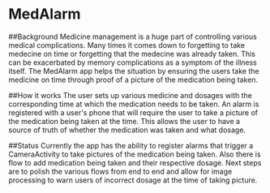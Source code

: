 # MedAlarm

##Background
Medicine management is a huge part of controlling various medical complications. Many times it comes down to forgetting to take medecine on time or forgetting that the medecine was already taken.
This can be exacerbated by memory complications as a symptom  of the illness itself. The MedAlarm app helps the situation by ensuring the users take the medicine on time through proof of a picture of the medication being taken. 

##How it works
The user sets up various medicine and dosages with the corresponding time at which the medication needs to be taken. An alarm is registered with a user's phone that will require the user to take a picture 
of the medication being taken at the time. This allows the user to have a source of truth of whether the medication was taken and what dosage. 

##Status
Currently the app has the ability to register alarms that trigger a CameraActivity to take pictures of the medication being taken. Also there is flow to add medication being taken and their respective dosage. 
Next steps are to polish the various flows from end to end and allow for image processing to warn users of incorrect dosage at the time of taking picture. 
